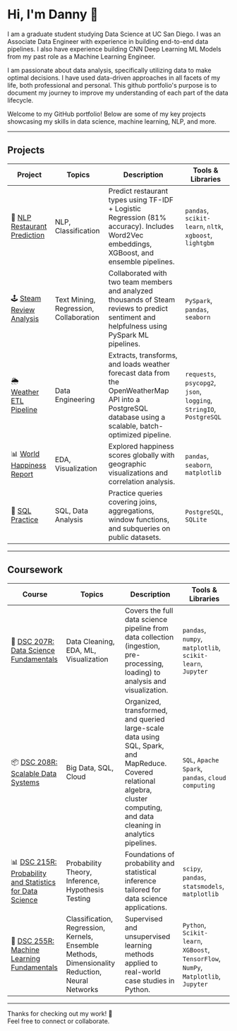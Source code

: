 # Hi, I'm Danny 👋

I am a graduate student studying Data Science at UC San Diego. I was an Associate Data Engineer with experience in building end-to-end data pipelines. I also have experience building CNN Deep Learning ML Models from my past role as a Machine Learning Engineer.

I am passionate about data analysis, specifically utilizing data to make optimal decisions. I have used data-driven approaches in all facets of my life, both professional and personal. This github portfolio's purpose is to document my journey to improve my understanding of each part of the data lifecycle.

Welcome to my GitHub portfolio! Below are some of my key projects showcasing my skills in data science, machine learning, NLP, and more.

---

## Projects

| Project | Topics | Description | Tools & Libraries |    
|--------|--------|-------------|-------------------|
| 🤖 [NLP Restaurant Prediction](https://github.com/dannyxia7/NLP_Restaurant_Prediction) | NLP, Classification | Predict restaurant types using TF-IDF + Logistic Regression (81% accuracy). Includes Word2Vec embeddings, XGBoost, and ensemble pipelines. | `pandas`, `scikit-learn`, `nltk`, `xgboost`, `lightgbm` |
| 🕹 [Steam Review Analysis](https://github.com/dannyxia7/Steam_Review_Analysis) | Text Mining, Regression, Collaboration | Collaborated with two team members and analyzed thousands of Steam reviews to predict sentiment and helpfulness using PySpark ML pipelines. | `PySpark`, `pandas`, `seaborn` |
| 🌦️ [Weather ETL Pipeline](https://github.com/dannyxia7/Weather_ETL_Pipeline) | Data Engineering | Extracts, transforms, and loads weather forecast data from the OpenWeatherMap API into a PostgreSQL database using a scalable, batch-optimized pipeline. | `requests`, `psycopg2`, `json`, `logging`, `StringIO`, `PostgreSQL` |
| 📊 [World Happiness Report](https://github.com/dannyxia7/World-Happiness-Report) | EDA, Visualization | Explored happiness scores globally with geographic visualizations and correlation analysis. | `pandas`, `seaborn`, `matplotlib` |
| 🧾 [SQL Practice](https://github.com/dannyxia7/SQL-Practice) | SQL, Data Analysis | Practice queries covering joins, aggregations, window functions, and subqueries on public datasets. | `PostgreSQL`, `SQLite` |

---

## Coursework

| Course | Topics | Description | Tools & Libraries |
|--------|--------|-------------|-------------------|
| 🧠 [DSC 207R: Data Science Fundamentals](https://github.com/dannyxia7/UCSD_DSC_207R) | Data Cleaning, EDA, ML, Visualization | Covers the full data science pipeline from data collection (ingestion, pre-processing, loading) to analysis and visualization. | `pandas`, `numpy`, `matplotlib`, `scikit-learn`, `Jupyter` |
| 📦 [DSC 208R: Scalable Data Systems](https://github.com/dannyxia7/DSC_208R) | Big Data, SQL, Cloud | Organized, transformed, and queried large-scale data using SQL, Spark, and MapReduce. Covered relational algebra, cluster computing, and data cleaning in analytics pipelines. | `SQL`, `Apache Spark`, `pandas`, `cloud computing` |
| 📊 [DSC 215R: Probability and Statistics for Data Science](https://github.com/dannyxia7/DSC_215R) | Probability Theory, Inference, Hypothesis Testing | Foundations of probability and statistical inference tailored for data science applications. | `scipy`, `pandas`, `statsmodels`, `matplotlib` |
| 🧠 [DSC 255R: Machine Learning Fundamentals](https://github.com/dannyxia7/DSC_255R) | Classification, Regression, Kernels, Ensemble Methods, Dimensionality Reduction, Neural Networks | Supervised and unsupervised learning methods applied to real-world case studies in Python. | `Python`, `Scikit-learn`, `XGBoost`, `TensorFlow`, `NumPy`, `Matplotlib`, `Jupyter` |

---

Thanks for checking out my work! 🚀  
Feel free to connect or collaborate.
